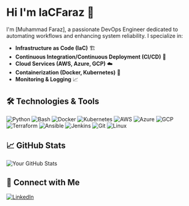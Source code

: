 # Hi I'm IaCFaraz 👋

I'm [Muhammad Faraz], a passionate DevOps Engineer dedicated to automating workflows and enhancing system reliability. I specialize in:

- **Infrastructure as Code (IaC)** 🏗️
- **Continuous Integration/Continuous Deployment (CI/CD)** 🚀
- **Cloud Services (AWS, Azure, GCP)** ☁️
- **Containerization (Docker, Kubernetes)** 🐳
- **Monitoring & Logging** 📈

## 🛠️ Technologies & Tools

![Python](https://img.shields.io/badge/-Python-3776AB?style=flat-square&logo=python&logoColor=white)
![Bash](https://img.shields.io/badge/-Bash-4EAA25?style=flat-square&logo=gnu-bash&logoColor=white)
![Docker](https://img.shields.io/badge/-Docker-2496ED?style=flat-square&logo=docker&logoColor=white)
![Kubernetes](https://img.shields.io/badge/-Kubernetes-326CE5?style=flat-square&logo=kubernetes&logoColor=white)
![AWS](https://img.shields.io/badge/-AWS-232F3E?style=flat-square&logo=amazon-aws&logoColor=white)
![Azure](https://img.shields.io/badge/-Azure-0078D4?style=flat-square&logo=microsoft-azure&logoColor=white)
![GCP](https://img.shields.io/badge/-GCP-4285F4?style=flat-square&logo=google-cloud&logoColor=white)
![Terraform](https://img.shields.io/badge/-Terraform-623CE4?style=flat-square&logo=terraform&logoColor=white)
![Ansible](https://img.shields.io/badge/-Ansible-EE0000?style=flat-square&logo=ansible&logoColor=white)
![Jenkins](https://img.shields.io/badge/-Jenkins-D24939?style=flat-square&logo=jenkins&logoColor=white)
![Git](https://img.shields.io/badge/-Git-F05032?style=flat-square&logo=git&logoColor=white)
![Linux](https://img.shields.io/badge/-Linux-FCC624?style=flat-square&logo=linux&logoColor=black)

## 📈 GitHub Stats

![Your GitHub Stats](https://github-readme-stats.vercel.app/api?username=iacfaraz&show_icons=true&theme=radical)

## 🔗 Connect with Me

[![LinkedIn](https://img.shields.io/badge/-LinkedIn-0077B5?style=flat-square&logo=linkedin&logoColor=white)](https://www.linkedin.com/in/iacfaraz/)
<!--[![Twitter](https://img.shields.io/badge/-Twitter-1DA1F2?style=flat-square&logo=twitter&logoColor=white)](https://twitter.com/yourhandle) 
[![Personal Website](https://img.shields.io/badge/-Website-000000?style=flat-square&logo=About.me&logoColor=white)](https://yourwebsite.com)-->
